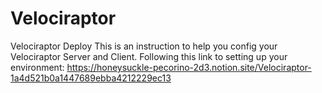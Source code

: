 # Velociraptor
Velociraptor Deploy
This is an instruction to help you config your Velociraptor Server and Client.
Following this link to setting up your environment: https://honeysuckle-pecorino-2d3.notion.site/Velociraptor-1a4d521b0a1447689ebba4212229ec13
